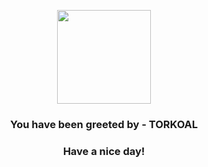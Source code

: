 <p align="center">
            <img src="https://raw.githubusercontent.com/PokeAPI/sprites/master/sprites/pokemon/324.png" width="150" height="150">
          </p>
          <h3 align="center">You have been greeted by - <b>TORKOAL</b></h3>
          <h3 align="center">Have a nice day!</h3>
